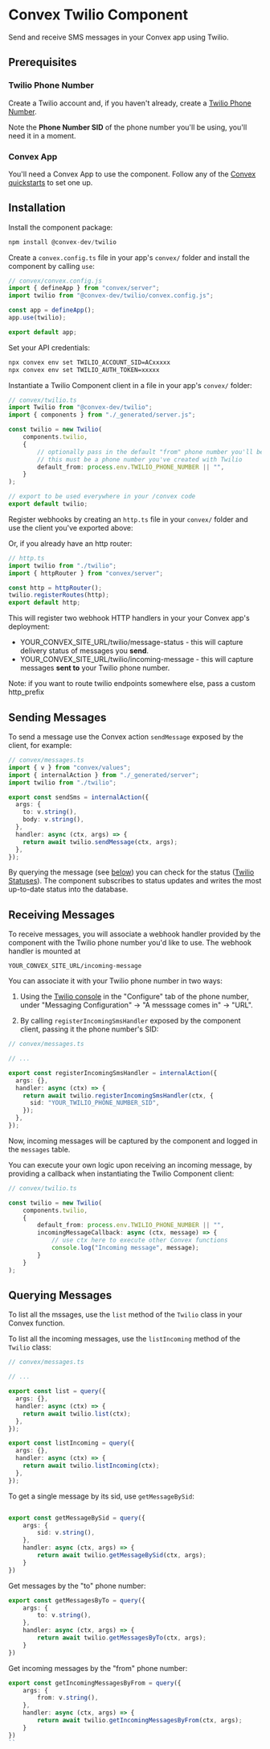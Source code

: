 # Convex Twilio Component

Send and receive SMS messages in your Convex app using Twilio.

## Prerequisites

### Twilio Phone Number

Create a Twilio account and, if you haven't already, create a [Twilio Phone Number](https://www.twilio.com/docs/phone-numbers).

Note the **Phone Number SID** of the phone number you'll be using, you'll need it in a moment.

### Convex App

You'll need a Convex App to use the component. Follow any of the [Convex quickstarts](https://docs.convex.dev/home) to set one up.

## Installation

Install the component package:

```ts
npm install @convex-dev/twilio
```

Create a `convex.config.ts` file in your app's `convex/` folder and install the component by calling `use`:

```ts
// convex/convex.config.js
import { defineApp } from "convex/server";
import twilio from "@convex-dev/twilio/convex.config.js";

const app = defineApp();
app.use(twilio);

export default app;
```

Set your API credentials:

```sh
npx convex env set TWILIO_ACCOUNT_SID=ACxxxxx
npx convex env set TWILIO_AUTH_TOKEN=xxxxx
```

Instantiate a Twilio Component client in a file in your app's `convex/` folder:

```ts
// convex/twilio.ts
import Twilio from "@convex-dev/twilio";
import { components } from "./_generated/server.js";

const twilio = new Twilio(
    components.twilio,
    {
        // optionally pass in the default "from" phone number you'll be using
        // this must be a phone number you've created with Twilio
        default_from: process.env.TWILIO_PHONE_NUMBER || "",
    }
);

// export to be used everywhere in your /convex code
export default twilio;
```

Register webhooks by creating an `http.ts` file in your `convex/` folder and use the client you've exported above:

Or, if you already have an http router:

```ts
// http.ts
import twilio from "./twilio";
import { httpRouter } from "convex/server";

const http = httpRouter();
twilio.registerRoutes(http);
export default http;
```

This will register two webhook HTTP handlers in your your Convex app's deployment:

- YOUR_CONVEX_SITE_URL/twilio/message-status - this will capture delivery status of messages you **send**.
- YOUR_CONVEX_SITE_URL/twilio/incoming-message - this will capture messages **sent to** your Twilio phone number.

Note: if you want to route twilio endpoints somewhere else, pass a custom http_prefix

## Sending Messages

To send a message use the Convex action `sendMessage` exposed by the client, for example:

```ts
// convex/messages.ts
import { v } from "convex/values";
import { internalAction } from "./_generated/server";
import twilio from "./twilio";

export const sendSms = internalAction({
  args: {
    to: v.string(),
    body: v.string(),
  },
  handler: async (ctx, args) => {
    return await twilio.sendMessage(ctx, args);
  },
});
```

By querying the message (see [below](#querying-messages)) you can check for the status ([Twilio Statuses](https://www.twilio.com/docs/messaging/api/message-resource#message-status-values)). The component subscribes to status updates and writes the most up-to-date status into the database.

## Receiving Messages

To receive messages, you will associate a webhook handler provided by the component with the Twilio phone number you'd like to use.
The webhook handler is mounted at

```
YOUR_CONVEX_SITE_URL/incoming-message
```

You can associate it with your Twilio phone number in two ways:

1. Using the [Twilio console](https://console.twilio.com/) in the "Configure" tab of the phone number, under "Messaging Configuration" -> "A messsage comes in" -> "URL".

2. By calling `registerIncomingSmsHandler` exposed by the component client, passing it the phone number's SID:

```ts
// convex/messages.ts

// ...

export const registerIncomingSmsHandler = internalAction({
  args: {},
  handler: async (ctx) => {
    return await twilio.registerIncomingSmsHandler(ctx, {
      sid: "YOUR_TWILIO_PHONE_NUMBER_SID",
    });
  },
});
```

Now, incoming messages will be captured by the component and logged in the `messages` table.

You can execute your own logic upon receiving an incoming message, by providing a callback when instantiating the Twilio Component client:
```ts
// convex/twilio.ts

const twilio = new Twilio(
    components.twilio,
    {
        default_from: process.env.TWILIO_PHONE_NUMBER || "",
        incomingMessageCallback: async (ctx, message) => {
            // use ctx here to execute other Convex functions
            console.log("Incoming message", message);
        }
    }
);
```

## Querying Messages

To list all the mssages, use the `list` method of the `Twilio` class in your Convex function.

To list all the incoming messages, use the `listIncoming` method of the `Twilio` class:

```ts
// convex/messages.ts

// ...

export const list = query({
  args: {},
  handler: async (ctx) => {
    return await twilio.list(ctx);
  },
});

export const listIncoming = query({
  args: {},
  handler: async (ctx) => {
    return await twilio.listIncoming(ctx);
  },
});
```

To get a single message by its sid, use `getMessageBySid`:
```ts

export const getMessageBySid = query({
    args: {
        sid: v.string(),
    },
    handler: async (ctx, args) => {
        return await twilio.getMessageBySid(ctx, args);
    }  
})
```


Get messages by the "to" phone number:
```ts
export const getMessagesByTo = query({
    args: {
        to: v.string(),
    },
    handler: async (ctx, args) => {
        return await twilio.getMessagesByTo(ctx, args);
    }
})
```

Get incoming messages by the "from" phone number:
```ts
export const getIncomingMessagesByFrom = query({
    args: {
        from: v.string(),
    },
    handler: async (ctx, args) => {
        return await twilio.getIncomingMessagesByFrom(ctx, args);
    }
})
``